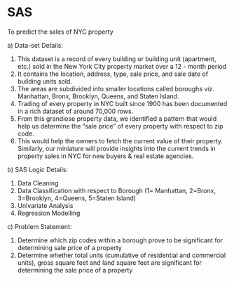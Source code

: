 # SAS

To predict the sales of NYC property

a) Data-set Details:

1. This dataset is a record of every building or building unit (apartment, etc.) sold in the New York City property market over a 12 -        month period         
2. It contains the location, address, type, sale price, and sale date of building units sold. 
3. The areas are subdivided into smaller locations called boroughs viz. Manhattan, Bronx, Brooklyn, Queens, and Staten Island.
4. Trading of every property in NYC built since 1900 has been documented in a rich dataset of around 70,000 rows.
5. From this grandiose property data, we identified a pattern that would help us determine the “sale price” of every property with            respect to zip code. 
6. This would help the owners to fetch the current value of their property. Similarly, our miniature will provide insights into the            current trends in property sales in NYC for new buyers & real estate agencies.

b) SAS Logic Details:

1. Data Cleaning
2. Data Classification with respect to Borough (1= Manhattan, 2=Bronx, 3=Brooklyn, 4=Queens, 5=Staten Island)
3. Univariate Analysis
4. Regression Modelling

c) Problem Statement:

1. Determine which zip codes within a borough prove to be significant for determining sale price of a property
2. Determine whether total units (cumulative of residential and commercial units), gross square feet and land square feet are significant      for determining the sale price of a property 
